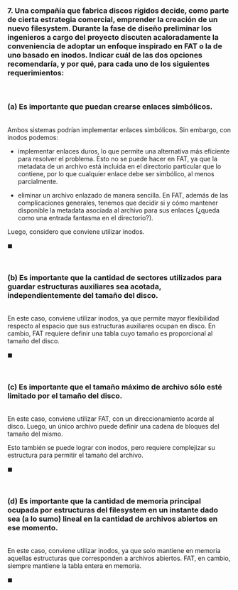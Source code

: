 ### 7. Una compañía que fabrica discos rígidos decide, como parte de cierta estrategia comercial, emprender la creación de un nuevo filesystem. Durante la fase de diseño preliminar los ingenieros a cargo del proyecto discuten acaloradamente la conveniencia de adoptar un enfoque inspirado en FAT o la de uno basado en inodos. Indicar cuál de las dos opciones recomendaría, y por qué, para cada uno de los siguientes requerimientos:

<br>

### (a) Es importante que puedan crearse enlaces simbólicos.

\
Ambos sistemas podrían implementar enlaces simbólicos. Sin embargo, con inodos podemos:
- implementar enlaces duros, lo que permite una alternativa más eficiente para resolver el problema. Esto no se puede hacer en FAT, ya que la metadata de un archivo está incluida en el directorio particular que lo contiene, por lo que cualquier enlace debe ser simbólico, al menos parcialmente.

- eliminar un archivo enlazado de manera sencilla. En FAT, además de las complicaciones generales, tenemos que decidir si y cómo mantener disponible la metadata asociada al archivo para sus enlaces (¿queda como una entrada fantasma en el directorio?).

Luego, considero que conviene utilizar inodos.

$\blacksquare$


<br>

### (b) Es importante que la cantidad de sectores utilizados para guardar estructuras auxiliares sea acotada, independientemente del tamaño del disco.

\
En este caso, conviene utilizar inodos, ya que permite mayor flexibilidad respecto al espacio que sus estructuras auxiliares ocupan en disco. En cambio, FAT requiere definir una tabla cuyo tamaño es proporcional al tamaño del disco.

$\blacksquare$


<br>

### (c) Es importante que el tamaño máximo de archivo sólo esté limitado por el tamaño del disco.

\
En este caso, conviene utilizar FAT, con un direccionamiento acorde al disco. Luego, un único archivo puede definir una cadena de bloques del tamaño del mismo. 

Esto también se puede lograr con inodos, pero requiere complejizar su estructura para permitir el tamaño del archivo.

$\blacksquare$


<br>

### (d) Es importante que la cantidad de memoria principal ocupada por estructuras del filesystem en un instante dado sea (a lo sumo) lineal en la cantidad de archivos abiertos en ese momento.

\
En este caso, conviene utilizar inodos, ya que solo mantiene en memoria aquellas estructuras que corresponden a archivos abiertos. FAT, en cambio, siempre mantiene la tabla entera en memoria.

$\blacksquare$
